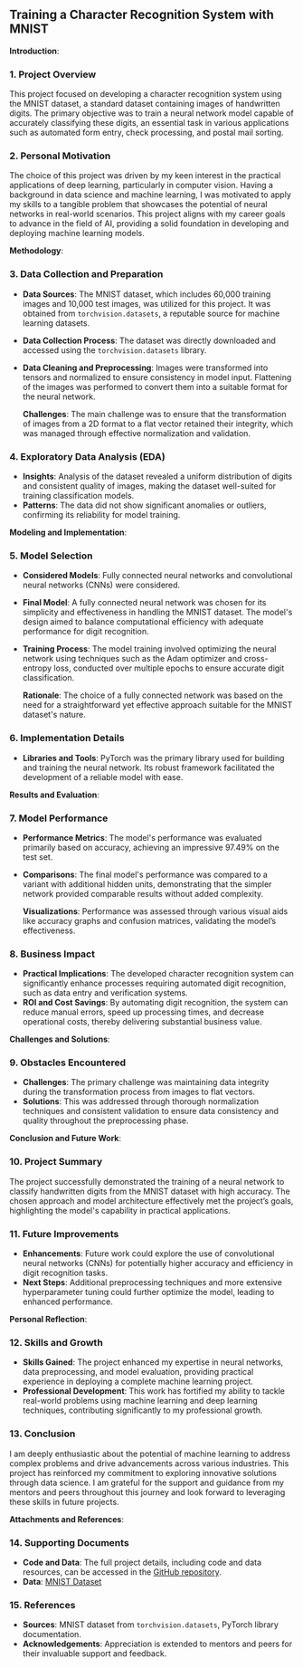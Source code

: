 ## Training a Character Recognition System with MNIST

**Introduction**:

### 1. Project Overview

This project focused on developing a character recognition system using the MNIST dataset, a standard dataset containing images of handwritten digits. The primary objective was to train a neural network model capable of accurately classifying these digits, an essential task in various applications such as automated form entry, check processing, and postal mail sorting.

### 2. Personal Motivation

The choice of this project was driven by my keen interest in the practical applications of deep learning, particularly in computer vision. Having a background in data science and machine learning, I was motivated to apply my skills to a tangible problem that showcases the potential of neural networks in real-world scenarios. This project aligns with my career goals to advance in the field of AI, providing a solid foundation in developing and deploying machine learning models.

**Methodology**:

### 3. Data Collection and Preparation

- **Data Sources**: The MNIST dataset, which includes 60,000 training images and 10,000 test images, was utilized for this project. It was obtained from `torchvision.datasets`, a reputable source for machine learning datasets.
- **Data Collection Process**: The dataset was directly downloaded and accessed using the `torchvision.datasets` library.
- **Data Cleaning and Preprocessing**: Images were transformed into tensors and normalized to ensure consistency in model input. Flattening of the images was performed to convert them into a suitable format for the neural network.

  **Challenges**: The main challenge was to ensure that the transformation of images from a 2D format to a flat vector retained their integrity, which was managed through effective normalization and validation.

### 4. Exploratory Data Analysis (EDA)

- **Insights**: Analysis of the dataset revealed a uniform distribution of digits and consistent quality of images, making the dataset well-suited for training classification models.
- **Patterns**: The data did not show significant anomalies or outliers, confirming its reliability for model training.

**Modeling and Implementation**:

### 5. Model Selection

- **Considered Models**: Fully connected neural networks and convolutional neural networks (CNNs) were considered.
- **Final Model**: A fully connected neural network was chosen for its simplicity and effectiveness in handling the MNIST dataset. The model's design aimed to balance computational efficiency with adequate performance for digit recognition.
- **Training Process**: The model training involved optimizing the neural network using techniques such as the Adam optimizer and cross-entropy loss, conducted over multiple epochs to ensure accurate digit classification.

  **Rationale**: The choice of a fully connected network was based on the need for a straightforward yet effective approach suitable for the MNIST dataset's nature.

### 6. Implementation Details

- **Libraries and Tools**: PyTorch was the primary library used for building and training the neural network. Its robust framework facilitated the development of a reliable model with ease.

**Results and Evaluation**:

### 7. Model Performance

- **Performance Metrics**: The model's performance was evaluated primarily based on accuracy, achieving an impressive 97.49% on the test set.
- **Comparisons**: The final model's performance was compared to a variant with additional hidden units, demonstrating that the simpler network provided comparable results without added complexity.

  **Visualizations**: Performance was assessed through various visual aids like accuracy graphs and confusion matrices, validating the model’s effectiveness.

### 8. Business Impact

- **Practical Implications**: The developed character recognition system can significantly enhance processes requiring automated digit recognition, such as data entry and verification systems.
- **ROI and Cost Savings**: By automating digit recognition, the system can reduce manual errors, speed up processing times, and decrease operational costs, thereby delivering substantial business value.

**Challenges and Solutions**:

### 9. Obstacles Encountered

- **Challenges**: The primary challenge was maintaining data integrity during the transformation process from images to flat vectors.
- **Solutions**: This was addressed through thorough normalization techniques and consistent validation to ensure data consistency and quality throughout the preprocessing phase.

**Conclusion and Future Work**:

### 10. Project Summary

The project successfully demonstrated the training of a neural network to classify handwritten digits from the MNIST dataset with high accuracy. The chosen approach and model architecture effectively met the project’s goals, highlighting the model's capability in practical applications.

### 11. Future Improvements

- **Enhancements**: Future work could explore the use of convolutional neural networks (CNNs) for potentially higher accuracy and efficiency in digit recognition tasks.
- **Next Steps**: Additional preprocessing techniques and more extensive hyperparameter tuning could further optimize the model, leading to enhanced performance.

**Personal Reflection**:

### 12. Skills and Growth

- **Skills Gained**: The project enhanced my expertise in neural networks, data preprocessing, and model evaluation, providing practical experience in deploying a complete machine learning project.
- **Professional Development**: This work has fortified my ability to tackle real-world problems using machine learning and deep learning techniques, contributing significantly to my professional growth.

### 13. Conclusion

I am deeply enthusiastic about the potential of machine learning to address complex problems and drive advancements across various industries. This project has reinforced my commitment to exploring innovative solutions through data science. I am grateful for the support and guidance from my mentors and peers throughout this journey and look forward to leveraging these skills in future projects.

**Attachments and References**:

### 14. Supporting Documents

- **Code and Data**: The full project details, including code and data resources, can be accessed in the [GitHub repository](https://github.com/paschalugwu/building-handwritten-digit-classifier).
- **Data**: [MNIST Dataset](http://yann.lecun.com/exdb/mnist/)

### 15. References

- **Sources**: MNIST dataset from `torchvision.datasets`, PyTorch library documentation.
- **Acknowledgements**: Appreciation is extended to mentors and peers for their invaluable support and feedback.
